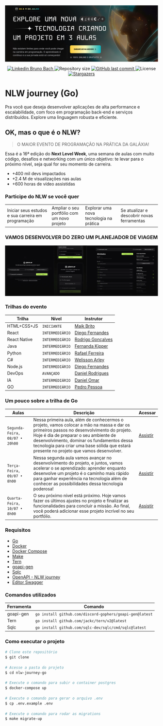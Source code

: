 <p align="center">
  <a href="https://www.rocketseat.com.br/eventos/nlw" target="_blank">
    <img align="center" src="./.github/banner.png" alt="banner"/>
  </a>
</p>
<p align="center">	
<a href="https://www.linkedin.com/in/bruno-bach/">
  <img alt="Linkedin Bruno Bach" src="https://img.shields.io/badge/-brunobach-FFE600?style=flat&logo=Linkedin&logoColor=white" />
  </a>
  <img alt="Repository size" src="https://img.shields.io/github/repo-size/brunobach/nlw-journey?color=FFE600">

  <a href="https://github.com/brunobach/nlw-journey/commits/master">
    <img alt="GitHub last commit" src="https://img.shields.io/github/last-commit/brunobach/nlw-journey?color=FFE600">
  </a> 
  <img alt="License" src="https://img.shields.io/badge/license-MIT-FFE600">
   <a href="https://github.com/brunobach/nlw-journey/stargazers">
    <img alt="Stargazers" src="https://img.shields.io/github/stars/brunobach/nlw-journey?color=FFE600&logo=github">
  </a>
</p>

# NLW journey (Go)
Pra você que deseja desenvolver aplicações de alta performance e escalabilidade, com foco em programação back-end e serviços distribuídos. Explore uma linguagem robusta e eficiente.

## OK, mas o que é o NLW?
> O MAIOR EVENTO DE PROGRAMAÇÃO NA PRÁTICA DA GALÁXIA!

Essa é a 16ª edição do **Next Level Week**, uma semana de aulas com muito código, desafios e networking com um único objetivo: te levar para o próximo nível, seja qual for seu momento de carreira.

- +400 mil devs impactados
- +2.4 M de visualizações nas aulas
- +600 horas de vídeo assistidas

### Participe do NLW se você quer

|  |  |  |  |
|----|----|----|----|
| Iniciar seus estudos e sua carreira em programação |  Ampliar o seu portfólio com um novo projeto |  Explorar uma nova tecnologia na prática |  Se atualizar e descobrir novas ferramentas |


### VAMOS DESENVOLVER DO ZERO UM PLANEJADOR DE VIAGEM
<p align="center">
  <img src="./.github/project-image.webp" alt="preview"/>
</p>

### Trilhas do evento
| Trilha | Nível | Instrutor |
|--------|-------------|-----------|
|HTML+CSS+JS| `INICIANTE` | [Maik Brito](https://maykbrito.dev/) |
|React| `INTERMEDIÁRIO` | [Diego Fernandes](https://github.com/diego3g) |
|React Native| `INTERMEDIÁRIO` | [Rodrigo Gonçalves](https://github.com/orodrigogo) |
|Java| `INTERMEDIÁRIO` | [Fernanda Kipper](https://github.com/orodrigogo) |
|Python| `INTERMEDIÁRIO` | [Rafael Ferreira](https://www.youtube.com/@ProgramadorLhama) |
|C#| `INTERMEDIÁRIO` | [Welisson Arley](https://github.com/welissonArley) |
|Node.js| `INTERMEDIÁRIO` | [Diego Fernandes](https://github.com/diego3g) |
|DevOps| `AVANÇADO` | [Daniel Rodrigues](https://github.com/eusouodaniel) |
|IA| `INTERMEDIÁRIO` | [Daniel Omar](https://br.linkedin.com/in/daniel-omar-soria) |
|GO| `INTERMEDIÁRIO` | [Pedro Pessoa](https://www.youtube.com/@phenpessoa) |


### Um pouco sobre a trilha de Go

| Aulas | Descrição | Acessar |
|---------|-----------|------|
| `Segunda-Feira, 08/07 • 20h00` | Nessa primeira aula, além de conhecermos o projeto, vamos colocar a mão na massa e dar os primeiros passos no desenvolvimento do projeto. Hoje é dia de preparar o seu ambiente de desenvolvimento, dominar os fundamentos dessa tecnologia para criar uma base sólida que estará presente no projeto que vamos desenvolver. | [Assistir](https://app.rocketseat.com.br/events/nlw-journey/go/aula-01-go) |
| `Terça-Feira, 09/07 • 8h00` | Nessa segunda aula vamos avançar no desenvolvimento do projeto, e juntos, vamos acelerar o se aprendizado: aprender enquanto desenvolve um projeto é o caminho mais rápido para ganhar experiência na tecnologia além de conhecer as possibilidades dessa tecnologia poderosa! | [Assistir](https://app.rocketseat.com.br/events/nlw-journey/go/aula-01-go) |
| `Quarta-Feira, 10/07 • 8h00` | O seu próximo nível está próximo. Hoje vamos fazer os últimos ajustes no projeto e finalizar as funcionalidades para concluir a missão. Ao final, você poderá adicionar esse projeto incrível no seu portfólio. | [Assistir](https://app.rocketseat.com.br/events/nlw-journey/go/aula-01-go) |


### Requisitos

- [Go](https://golang.org/)
- [Docker](https://www.docker.com/)
- [Docker Compose](https://docs.docker.com/compose/)
- [Make](https://www.gnu.org/software/make/)
- [Tern](github.com/jackc/tern/v2@latest)
- [goapi-gen](https://github.com/discord-gophers/goapi-gen)
- [Sqlc](https://github.com/sqlc-dev/sqlc)
- [OpenAPI - NLW journey](https://nlw-journey.apidocumentation.com/reference)
- [Editor Swagger](https://editor.swagger.io/)

### Comandos utilizados
| Ferramenta | Comando |
|------------|---------|
| goapi-gen | `go install github.com/discord-gophers/goapi-gen@latest`|
| Tern | `go install github.com/jackc/tern/v2@latest`|
| Sqlc | `go install github.com/sqlc-dev/sqlc/cmd/sqlc@latest`|

### Como executar o projeto

```bash
# Clone este repositório
$ git clone

# Acesse a pasta do projeto
$ cd nlw-journey-go

# Execute o comando para subir o container postgres
$ docker-compose up

# Execute o comando para gerar o arquivo .env
$ cp .env.example .env

# Execute o comando para rodar as migrations
$ make migrate-up

```
